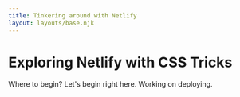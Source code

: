 ```yaml
---
title: Tinkering around with Netlify
layout: layouts/base.njk
---
```


# Exploring Netlify with CSS Tricks

Where to begin? Let's begin right here. Working on deploying.
